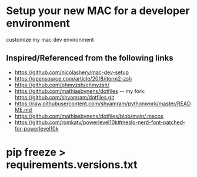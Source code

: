 # Setup your new MAC for a developer environment
customize my mac dev environment

## Inspired/Referenced from the following links


- https://github.com/nicolashery/mac-dev-setup
- https://opensource.com/article/20/8/iterm2-zsh
- https://github.com/ohmyzsh/ohmyzsh/
- https://github.com/mathiasbynens/dotfiles
--  my fork: https://github.com/shyamram/dotfiles.git
- https://raw.githubusercontent.com/shyamram/pythonwork/master/README.md
- https://github.com/mathiasbynens/dotfiles/blob/main/.macos
- https://github.com/romkatv/powerlevel10k#meslo-nerd-font-patched-for-powerlevel10k

# pip freeze > requirements.versions.txt
